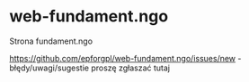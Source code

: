 # web-fundament.ngo
Strona fundament.ngo

https://github.com/epforgpl/web-fundament.ngo/issues/new - błędy/uwagi/sugestie proszę zgłaszać tutaj
